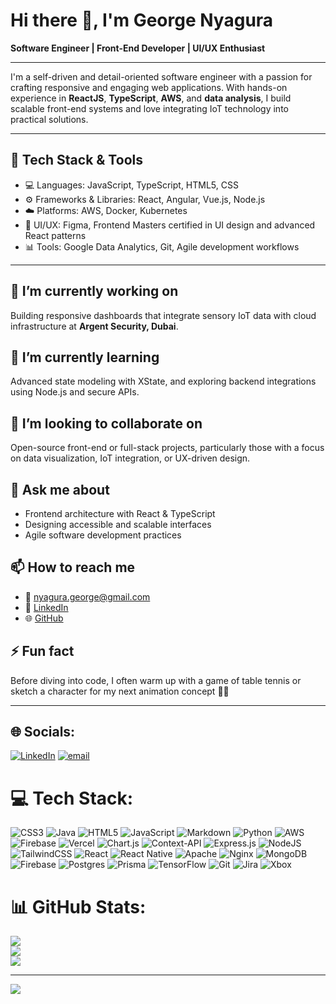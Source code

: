 # Hi there 👋, I'm George Nyagura

**Software Engineer | Front-End Developer | UI/UX Enthusiast**

---

I'm a self-driven and detail-oriented software engineer with a passion for crafting responsive and engaging web applications. With hands-on experience in **ReactJS**, **TypeScript**, **AWS**, and **data analysis**, I build scalable front-end systems and love integrating IoT technology into practical solutions.

---

## 🚀 Tech Stack & Tools

- 💻 Languages: JavaScript, TypeScript, HTML5, CSS
- ⚙️ Frameworks & Libraries: React, Angular, Vue.js, Node.js
- ☁️ Platforms: AWS, Docker, Kubernetes
- 🎨 UI/UX: Figma, Frontend Masters certified in UI design and advanced React patterns
- 📊 Tools: Google Data Analytics, Git, Agile development workflows

---

## 🔭 I’m currently working on
Building responsive dashboards that integrate sensory IoT data with cloud infrastructure at **Argent Security, Dubai**.

## 🌱 I’m currently learning
Advanced state modeling with XState, and exploring backend integrations using Node.js and secure APIs.

## 👯 I’m looking to collaborate on
Open-source front-end or full-stack projects, particularly those with a focus on data visualization, IoT integration, or UX-driven design.

## 💬 Ask me about
- Frontend architecture with React & TypeScript
- Designing accessible and scalable interfaces
- Agile software development practices

## 📫 How to reach me
- 📧 nyagura.george@gmail.com  
- 💼 [LinkedIn](https://www.linkedin.com/in/georgenyagura/)  
- 🌐 [GitHub](https://github.com/NumNine9)

## ⚡ Fun fact
Before diving into code, I often warm up with a game of table tennis or sketch a character for my next animation concept 🎨🏓

---

## 🌐 Socials:
[![LinkedIn](https://img.shields.io/badge/LinkedIn-%230077B5.svg?logo=linkedin&logoColor=white)](https://linkedin.com/in/https://www.linkedin.com/in/georgenyagura/) [![email](https://img.shields.io/badge/Email-D14836?logo=gmail&logoColor=white)](mailto:nyagura.george@gmail.com) 

# 💻 Tech Stack:
![CSS3](https://img.shields.io/badge/css3-%231572B6.svg?style=for-the-badge&logo=css3&logoColor=white) ![Java](https://img.shields.io/badge/java-%23ED8B00.svg?style=for-the-badge&logo=openjdk&logoColor=white) ![HTML5](https://img.shields.io/badge/html5-%23E34F26.svg?style=for-the-badge&logo=html5&logoColor=white) ![JavaScript](https://img.shields.io/badge/javascript-%23323330.svg?style=for-the-badge&logo=javascript&logoColor=%23F7DF1E) ![Markdown](https://img.shields.io/badge/markdown-%23000000.svg?style=for-the-badge&logo=markdown&logoColor=white) ![Python](https://img.shields.io/badge/python-3670A0?style=for-the-badge&logo=python&logoColor=ffdd54) ![AWS](https://img.shields.io/badge/AWS-%23FF9900.svg?style=for-the-badge&logo=amazon-aws&logoColor=white) ![Firebase](https://img.shields.io/badge/firebase-%23039BE5.svg?style=for-the-badge&logo=firebase) ![Vercel](https://img.shields.io/badge/vercel-%23000000.svg?style=for-the-badge&logo=vercel&logoColor=white) ![Chart.js](https://img.shields.io/badge/chart.js-F5788D.svg?style=for-the-badge&logo=chart.js&logoColor=white) ![Context-API](https://img.shields.io/badge/Context--Api-000000?style=for-the-badge&logo=react) ![Express.js](https://img.shields.io/badge/express.js-%23404d59.svg?style=for-the-badge&logo=express&logoColor=%2361DAFB) ![NodeJS](https://img.shields.io/badge/node.js-6DA55F?style=for-the-badge&logo=node.js&logoColor=white) ![TailwindCSS](https://img.shields.io/badge/tailwindcss-%2338B2AC.svg?style=for-the-badge&logo=tailwind-css&logoColor=white) ![React](https://img.shields.io/badge/react-%2320232a.svg?style=for-the-badge&logo=react&logoColor=%2361DAFB) ![React Native](https://img.shields.io/badge/react_native-%2320232a.svg?style=for-the-badge&logo=react&logoColor=%2361DAFB) ![Apache](https://img.shields.io/badge/apache-%23D42029.svg?style=for-the-badge&logo=apache&logoColor=white) ![Nginx](https://img.shields.io/badge/nginx-%23009639.svg?style=for-the-badge&logo=nginx&logoColor=white) ![MongoDB](https://img.shields.io/badge/MongoDB-%234ea94b.svg?style=for-the-badge&logo=mongodb&logoColor=white) ![Firebase](https://img.shields.io/badge/firebase-a08021?style=for-the-badge&logo=firebase&logoColor=ffcd34) ![Postgres](https://img.shields.io/badge/postgres-%23316192.svg?style=for-the-badge&logo=postgresql&logoColor=white) ![Prisma](https://img.shields.io/badge/Prisma-3982CE?style=for-the-badge&logo=Prisma&logoColor=white) ![TensorFlow](https://img.shields.io/badge/TensorFlow-%23FF6F00.svg?style=for-the-badge&logo=TensorFlow&logoColor=white) ![Git](https://img.shields.io/badge/git-%23F05033.svg?style=for-the-badge&logo=git&logoColor=white) ![Jira](https://img.shields.io/badge/jira-%230A0FFF.svg?style=for-the-badge&logo=jira&logoColor=white) ![Xbox](https://img.shields.io/badge/xbox-%23107C10.svg?style=for-the-badge&logo=xbox&logoColor=white)
# 📊 GitHub Stats:
![](https://github-readme-stats.vercel.app/api?username=NumNine9&theme=dark&hide_border=false&include_all_commits=true&count_private=true)<br/>
![](https://nirzak-streak-stats.vercel.app/?user=NumNine9&theme=dark&hide_border=false)<br/>
![](https://github-readme-stats.vercel.app/api/top-langs/?username=NumNine9&theme=dark&hide_border=false&include_all_commits=true&count_private=true&layout=compact)

---
[![](https://visitcount.itsvg.in/api?id=NumNine9&icon=0&color=0)](https://visitcount.itsvg.in)

<!-- Proudly created with GPRM ( https://gprm.itsvg.in ) -->
